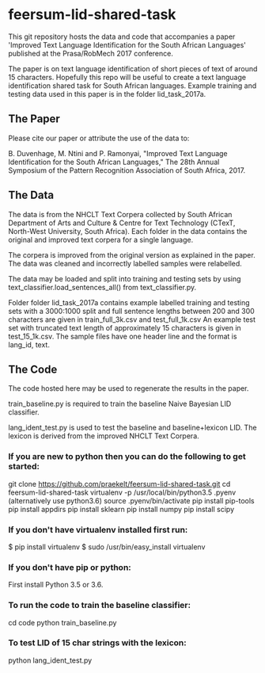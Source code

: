 # feersum-lid-shared-task
This git repository hosts the data and code that accompanies a paper 'Improved Text Language Identification for the South African Languages'
published at the Prasa/RobMech 2017 conference.

The paper is on text language identification of short pieces of text of around 15 characters. Hopefully this repo will be useful to create a text language
identification shared task for South African languages. Example training and testing data used in this paper is in the folder lid_task_2017a.

## The Paper
Please cite our paper or attribute the use of the data to:

B. Duvenhage, M. Ntini and P. Ramonyai, "Improved Text Language Identification for the South African Languages," The 28th Annual Symposium
of the Pattern Recognition Association of South Africa, 2017.

## The Data
The data is from the NHCLT Text Corpera collected by South African Department of Arts and Culture & Centre for Text Technology (CTexT,
North-West University, South Africa). Each folder in the data contains the original and improved text corpera for a single language.

The corpera is improved from the original version as explained in the paper. The data was cleaned and incorrectly labelled samples were
relabelled.

The data may be loaded and split into training and testing sets by using text_classifier.load_sentences_all() from text_classifier.py.

Folder folder lid_task_2017a contains example labelled training and testing sets with a 3000:1000 split and full sentence lengths between
200 and 300 characters are given in train_full_3k.csv and test_full_1k.csv An example test set with truncated text length of approximately
15 characters is given in test_15_1k.csv. The sample files have one header line and the format is lang_id, text.

## The Code
The code hosted here may be used to regenerate the results in the paper.

train_baseline.py is required to train the baseline Naive Bayesian LID classifier.

lang_ident_test.py is used to test the baseline and baseline+lexicon LID. The lexicon is derived from the improved NHCLT Text Corpera.

### If you are new to python then you can do the following to get started:
git clone https://github.com/praekelt/feersum-lid-shared-task.git
cd feersum-lid-shared-task
virtualenv -p /usr/local/bin/python3.5 .pyenv
(alternatively use python3.6)
source .pyenv/bin/activate
pip install pip-tools
pip install appdirs
pip install sklearn
pip install numpy
pip install scipy

### If you don't have virtualenv installed first run:
$ pip install virtualenv
$ sudo /usr/bin/easy_install virtualenv

### If you don't have pip or python:
First install Python 3.5 or 3.6.

### To run the code to train the baseline classifier:
cd code
python train_baseline.py

### To test LID of 15 char strings with the lexicon:
python lang_ident_test.py




